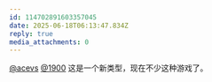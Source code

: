 ```yaml
---
id: 114702891603357045
date: 2025-06-18T06:13:47.834Z
reply: true
media_attachments: 0
---
```


[@acevs](https://mastodon.social/@acevs) [@1900](https://social.1900.live/@1900) 这是一个新类型，现在不少这种游戏了。

